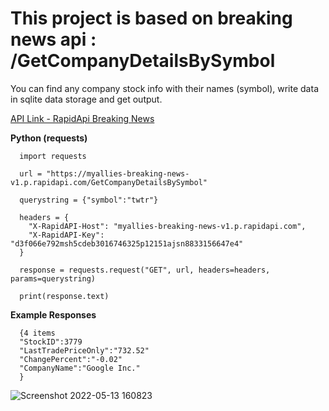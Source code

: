 #  This project is based on breaking news api : /GetCompanyDetailsBySymbol
You can find any company stock info with their names (symbol), write data in sqlite data storage and get output.

[API Link - RapidApi Breaking News](https://rapidapi.com/MyAllies/api/breaking-news/)



**Python (requests)**

```
  import requests

  url = "https://myallies-breaking-news-v1.p.rapidapi.com/GetCompanyDetailsBySymbol"

  querystring = {"symbol":"twtr"}

  headers = {
    "X-RapidAPI-Host": "myallies-breaking-news-v1.p.rapidapi.com",
    "X-RapidAPI-Key": "d3f066e792msh5cdeb3016746325p12151ajsn8833156647e4"
  }

  response = requests.request("GET", url, headers=headers, params=querystring)

  print(response.text)
  ```
**Example Responses**
```
  {4 items
  "StockID":3779
  "LastTradePriceOnly":"732.52"
  "ChangePercent":"-0.02"
  "CompanyName":"Google Inc."
  }
```
![Screenshot 2022-05-13 160823](https://user-images.githubusercontent.com/88983923/168281701-14ca52f8-1281-40fc-a591-84432e8a85c5.png)

